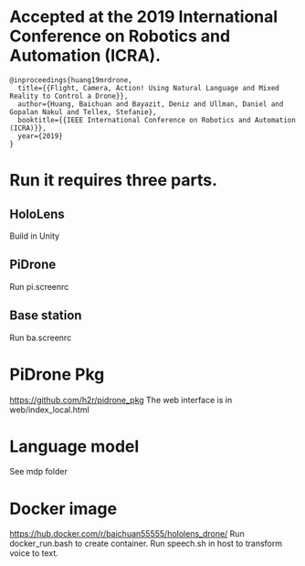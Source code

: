 # Accepted at the 2019 International Conference on Robotics and Automation (ICRA).
```
@inproceedings{huang19mrdrone,
  title={{Flight, Camera, Action! Using Natural Language and Mixed Reality to Control a Drone}},
  author={Huang, Baichuan and Bayazit, Deniz and Ullman, Daniel and Gopalan Nakul and Tellex, Stefanie},
  booktitle={{IEEE International Conference on Robotics and Automation (ICRA)}},
  year={2019}
}
```
# Run it requires three parts.
## HoloLens
Build in Unity
## PiDrone
Run pi.screenrc
## Base station
Run ba.screenrc

# PiDrone Pkg
https://github.com/h2r/pidrone_pkg
The web interface is in web/index_local.html

# Language model
See mdp folder

# Docker image
https://hub.docker.com/r/baichuan55555/hololens_drone/
Run docker_run.bash to create container.
Run speech.sh in host to transform voice to text.
